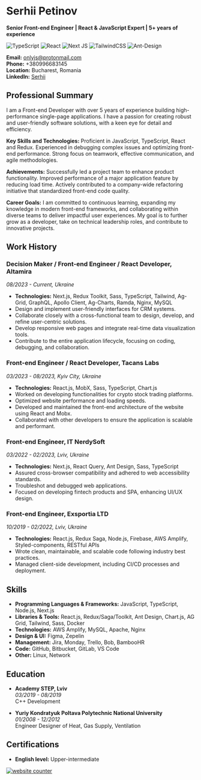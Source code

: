 <link rel="icon" type="image/png" href="favicon.png">
<link rel="stylesheet" href="styles.css">

<div id="cv-container" />

# Serhii Petinov
**Senior Front-end Engineer | React & JavaScript Expert | 5+ years of experience**

![TypeScript](https://img.shields.io/badge/typescript-%23007ACC.svg?style=for-the-badge&logo=typescript&logoColor=white) ![React](https://img.shields.io/badge/react-%2320232a.svg?style=for-the-badge&logo=react&logoColor=%2361DAFB) ![Next JS](https://img.shields.io/badge/Next-black?style=for-the-badge&logo=next.js&logoColor=white) ![TailwindCSS](https://img.shields.io/badge/tailwindcss-%2338B2AC.svg?style=for-the-badge&logo=tailwind-css&logoColor=white) ![Ant-Design](https://img.shields.io/badge/-AntDesign-%230170FE?style=for-the-badge&logo=ant-design&logoColor=white)

**Email:** [onlyjs@protonmail.com](mailto:onlyjs@protonmail.com)  
**Phone:** +380996683145  
**Location:** Bucharest, Romania  
**LinkedIn:** [Serhii](https://www.linkedin.com/in/serhii-front-end-engineer/)

## Professional Summary

I am a Front-end Developer with over 5 years of experience building high-performance single-page applications. I have a passion for creating robust and user-friendly software solutions, with a keen eye for detail and efficiency.

**Key Skills and Technologies:**
Proficient in JavaScript, TypeScript, React and Redux.
Experienced in debugging complex issues and optimizing front-end performance.
Strong focus on teamwork, effective communication, and agile methodologies.

**Achievements:**
Successfully led a project team to enhance product functionality.
Improved performance of a major application feature by reducing load time.
Actively contributed to a company-wide refactoring initiative that standardized front-end code quality.

**Career Goals:**
 I am committed to continuous learning, expanding my knowledge in modern front-end frameworks, and collaborating within diverse teams to deliver impactful user experiences. My goal is to further grow as a developer, take on technical leadership roles, and contribute to innovative projects.


## Work History

### Decision Maker / Front-end Engineer / React Developer, Altamira  
_08/2023 - Current, Ukraine_
- **Technologies:** Next.js, Redux Toolkit, Sass, TypeScript, Tailwind, Ag-Grid, GraphQL, Apollo Client, Ag-Charts, Ramda, Nginx, MySQL
- Design and implement user-friendly interfaces for CRM systems.
- Collaborate closely with a cross-functional team to design, develop, and refine user-centric solutions.
- Develop responsive web pages and integrate real-time data visualization tools.
- Contribute to the entire application lifecycle, focusing on coding, debugging, and collaboration.

### Front-end Engineer / React Developer, Tacans Labs  
_03/2023 - 08/2023, Kyiv City, Ukraine_
- **Technologies:** React.js, MobX, Sass, TypeScript, Chart.js
- Worked on developing functionalities for crypto stock trading platforms.
- Optimized website performance and loading speeds.
- Developed and maintained the front-end architecture of the website using React and Mobx.
- Collaborated with other developers to ensure the application is scalable and performant.

### Front-end Engineer, IT NerdySoft  
_03/2022 - 02/2023, Lviv, Ukraine_
- **Technologies:** Next.js, React Query, Ant Design, Sass, TypeScript
- Assured cross-browser compatibility and adhered to web accessibility standards.
- Troubleshot and debugged web applications.
- Focused on developing fintech products and SPA, enhancing UI/UX design.

### Front-end Engineer, Exsportia LTD  
_10/2019 - 02/2022, Lviv, Ukraine_
- **Technologies:** React.js, Redux Saga, Node.js, Firebase, AWS Amplify, Styled-components, RESTful APIs
- Wrote clean, maintainable, and scalable code following industry best practices.
- Managed client-side development, including CI/CD processes and deployment.


## Skills
- **Programming Languages & Frameworks:** JavaScript, TypeScript, Node.js, Next.js
- **Libraries & Tools:** React.js, Redux/Saga/Toolkit, Ant Design, Chart.js, AG Grid, Tailwind, Sass, Docker
- **Technologies:** AWS Amplify, MySQL, Apache, Nginx
- **Design & UI:** Figma, Zepelin
- **Management:** Jira, Monday, Trello, Bob, BambooHR
- **Code:** GitHub, Bitbucket, GitLab, VS Code
- **Other:** Linux, Network

## Education
- **Academy STEP, Lviv**  
  _03/2019 - 08/2019_  
  C++ Development

- **Yuriy Kondratyuk Poltava Polytechnic National University**  
  _01/2008 - 12/2012_  
  Engineer Designer of Heat, Gas Supply, Ventilation

## Certifications
- **English level:** Upper-intermediate


<div id="sfcpdmf836fpjy64tbw8ks11kpd3dgkyx8l"></div>
<script type="text/javascript" src="https://counter6.optistats.ovh/private/counter.js?c=pdmf836fpjy64tbw8ks11kpd3dgkyx8l&down=async" async></script>
<noscript><a href="https://www.freecounterstat.com" title="website counter"><img src="https://counter6.optistats.ovh/private/freecounterstat.php?c=pdmf836fpjy64tbw8ks11kpd3dgkyx8l" border="0" title="website counter" alt="website counter"></a></noscript>
